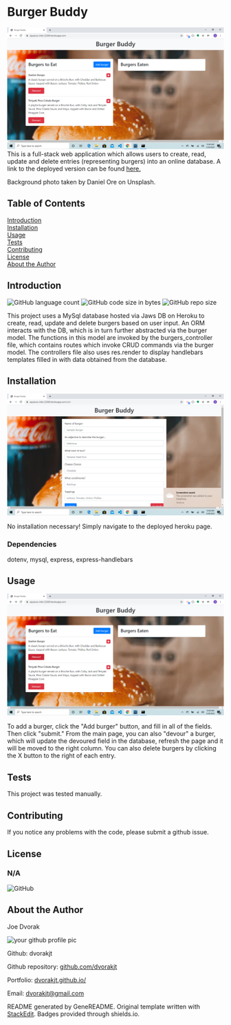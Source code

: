 # Burger Buddy
![Screenshot of burger-buddy by dvorakjt](public/assets/screenshots/screen-1.png)
This is a full-stack web application which allows users to create, read, update and delete entries (representing burgers) into an online database. A link to the deployed version can be found [here.](https://aqueous-inlet-22369.herokuapp.com/)

Background photo taken by Daniel Ore on Unsplash.

## Table of Contents

[Introduction](#introduction)  
[Installation](#installation)  
[Usage](#usage)  
[Tests](#tests)  
[Contributing](#contributing)  
[License](#license)  
[About the Author](#about-the-author)  

## Introduction

![GitHub language count](https://img.shields.io/github/languages/count/dvorakjt/burger-buddy) ![GitHub code size in bytes](https://img.shields.io/github/languages/code-size/dvorakjt/burger-buddy) ![GitHub repo size](https://img.shields.io/github/repo-size/dvorakjt/burger-buddy)

This project uses a MySql database hosted via Jaws DB on Heroku to create, read, update and delete burgers based on user input. An ORM interacts with the DB, which is in turn further abstracted via the burger model. The functions in this model are invoked by the burgers_controller file, which contains routes which invoke CRUD commands via the burger model. The controllers file also uses res.render to display handlebars templates filled in with data obtained from the database.

## Installation
![Installation Image ](public/assets/screenshots/screen-2.png)

No installation necessary! Simply navigate to the deployed heroku page.

### Dependencies

dotenv, mysql, express, express-handlebars

## Usage
![Usage Image](public/assets/screenshots/screen-3.png)

To add a burger, click the "Add burger" button, and fill in all of the fields. Then click "submit." From the main page, you can also "devour" a burger, which will update the devoured field in the database, refresh the page and it will be moved to the right column. You can also delete burgers by clicking the X button to the right of each entry.

## Tests

This project was tested manually.

## Contributing

If you notice any problems with the code, please submit a github issue. 

## License
### N/A

![GitHub](https://img.shields.io/github/license/dvorakjt/burger-buddy)


## About the Author

Joe Dvorak

![your github profile pic](https://avatars3.githubusercontent.com/u/61166366?v=4)

Github: dvorakjt

Github repository: [github.com/dvorakjt](https://github.com/dvorakjt/)

Portfolio: [dvorakjt.github.io/](https://userName.github.io/)

Email: dvorakjt@gmail.com

README generated by GeneREADME. Original template written with [StackEdit](https://stackedit.io/). Badges provided through shields.io.

